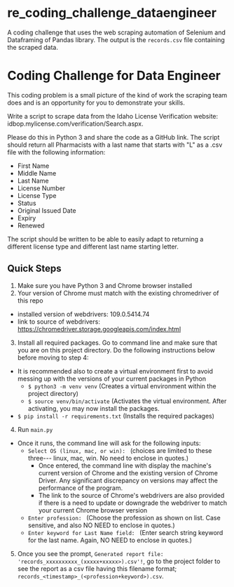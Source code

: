 # re_coding_challenge_dataengineer
A coding challenge that uses the web scraping automation of Selenium and Dataframing of Pandas library. The output is the `records.csv` file containing the scraped data.

# Coding Challenge for Data Engineer
This coding problem is a small picture of the kind of work the scraping team does and is an opportunity for you to demonstrate your skills.

Write a script to scrape data from the Idaho License Verification website: idbop.mylicense.com/verification/Search.aspx.

Please do this in Python 3 and share the code as a GitHub link.
The script should return all Pharmacists with a last name that starts with "L" as a .csv file with the following information:
- First Name
- Middle Name
- Last Name
- License Number
- License Type
- Status
- Original Issued Date
- Expiry
- Renewed

The script should be written to be able to easily adapt to returning a different license type and different last name starting letter.

## Quick Steps
1. Make sure you have Python 3 and Chrome browser installed
2. Your version of Chrome must match with the existing chromedriver of this repo
  - installed version of webdrivers: 109.0.5414.74
  - link to source of webdrivers: https://chromedriver.storage.googleapis.com/index.html
3. Install all required packages. Go to command line and make sure that you are on this project directory. Do the following instructions below before moving to step 4:
  - It is recommended also to create a virtual environment first to avoid messing up with the versions of your current packages in Python
    - `$ python3 -m venv venv` (Creates a virtual environment within the project directory)
    - `$ source venv/bin/activate` (Activates the virtual environment. After activating, you may now install the packages.
  - `$ pip install -r requirements.txt` (Installs the required packages)
4. Run `main.py`
  - Once it runs, the command line will ask for the following inputs:
    - `Select OS (linux, mac, or win): ` (choices are limited to these three--- linux, mac, win. No need to enclose in quotes.)
      - Once entered, the command line with display the machine's current version of Chrome and the existing version of Chrome Driver. Any significant discrepancy on versions may affect the performance of the program.
      - The link to the source of Chrome's webdrivers are also provided if there is a need to update or downgrade the webdriver to match your current Chrome browser version
    - `Enter profession: ` (Choose the profession as shown on list. Case sensitive, and also NO NEED to enclose in quotes.)
    - `Enter keyword for Last Name field: ` (Enter search string keyword for the last name. Again, NO NEED to enclose in quotes.)
5. Once you see the prompt, `Generated report file: 'records_xxxxxxxxxx_(xxxxx+xxxxx>).csv'!`, go to the project folder to see the report as a csv file having this filename format; `records_<timestamp>_(<profession+keyword>).csv`.
